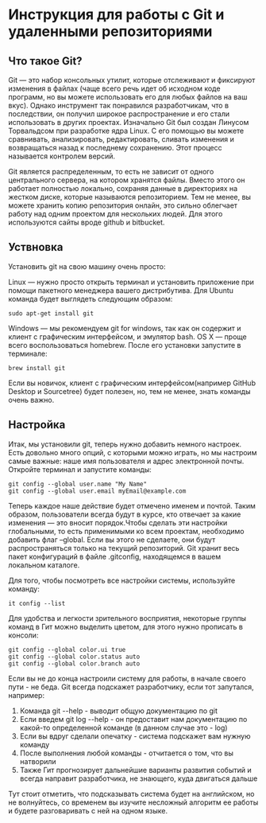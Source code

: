 # Инструкция для работы с Git и удаленными репозиториями

## Что такое Git?
Git — это набор консольных утилит, которые отслеживают и фиксируют изменения в файлах (чаще всего речь идет об исходном коде программ, но вы можете использовать его для любых файлов на ваш вкус). Однако инструмент так понравился разработчикам, что в последствии, он получил широкое распространение и его стали использовать в других проектах. Изначально Git был создан Линусом Торвальдсом при разработке ядра Linux. С его помощью вы можете сравнивать, анализировать, редактировать, сливать изменения и возвращаться назад к последнему сохранению. Этот процесс называется контролем версий.

Git является распределенным, то есть не зависит от одного центрального сервера, на котором хранятся файлы. Вместо этого он работает полностью локально, сохраняя данные в директориях на жестком диске, которые называются репозиторием. Тем не менее, вы можете хранить копию репозитория онлайн, это сильно облегчает работу над одним проектом для нескольких людей. Для этого используются сайты вроде github и bitbucket.

## Уствновка

Установить git на свою машину очень просто:

Linux — нужно просто открыть терминал и установить приложение при помощи пакетного менеджера вашего дистрибутива. Для Ubuntu команда будет выглядеть следующим образом: 

    sudo apt-get install git    
    
Windows — мы рекомендуем git for windows, так как он содержит и клиент с графическим интерфейсом, и эмулятор bash.
    OS X — проще всего воспользоваться homebrew. После его установки запустите в терминале:

    brew install git

Если вы новичок, клиент с графическим интерфейсом(например GitHub Desktop и Sourcetree) будет полезен, но, тем не менее, знать команды очень важно.    

## Настройка

Итак, мы установили git, теперь нужно добавить немного настроек. Есть довольно много опций, с которыми можно играть, но мы настроим самые важные: наше имя пользователя и адрес электронной почты. Откройте терминал и запустите команды:

    git config --global user.name "My Name"
    git config --global user.email myEmail@example.com

Теперь каждое наше действие будет отмечено именем и почтой. Таким образом, пользователи всегда будут в курсе, кто отвечает за какие изменения — это вносит порядок.Чтобы сделать эти настройки глобальными, то есть применимыми ко всем проектам, необходимо добавить флаг –global. Если вы этого не сделаете, они будут распространяться только на текущий репозиторий.
Git хранит весь пакет конфигураций в файле .gitconfig, находящемся в вашем локальном каталоге.

Для того, чтобы посмотреть все настройки системы, используйте команду:

    it config --list

Для удобства и легкости зрительного восприятия, некоторые группы команд в Гит можно выделить цветом, для этого нужно прописать в консоли:

    git config --global color.ui true
    git config --global color.status auto
    git config --global color.branch auto

Если вы не до конца настроили систему для работы, в начале своего пути - не беда. Git всегда подскажет разработчику, если тот запутался, например:

1. Команда git --help - выводит общую документацию по git
2. Если введем git log --help - он предоставит нам документацию по какой-то определенной команде (в данном случае это - log)
3. Если вы вдруг сделали опечатку - система подскажет вам нужную команду
4. После выполнения любой команды - отчитается о том, что вы натворили
5.  Также Гит прогнозирует дальнейшие варианты развития событий и всегда направит разработчика, не знающего, куда двигаться дальше

Тут стоит отметить, что подсказывать система будет на английском, но не волнуйтесь, со временем вы изучите несложный алгоритм ее работы и будете разговаривать с ней на одном языке.